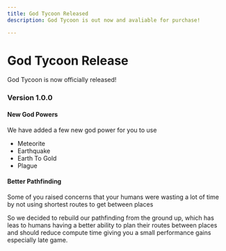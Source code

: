 ```yaml
---
title: God Tycoon Released
description: God Tycoon is out now and avaliable for purchase!

---
```


# God Tycoon Release

God Tycoon is now officially released!

### Version 1.0.0

#### New God Powers

We have added a few new god power for you to use

- Meteorite
- Earthquake
- Earth To Gold
- Plague

#### Better Pathfinding

Some of you raised concerns that your humans were wasting a lot of time by not using shortest routes to get between places

So we decided to rebuild our pathfinding from the ground up,
which has leas to humans having a better ability to plan their routes between places and should reduce compute time giving you a small performance gains especially late game.